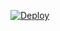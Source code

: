 [![Deploy](https://www.herokucdn.com/deploy/button.svg)](https://dashboard.heroku.com/new?template=https://github.com/BWANDARLOK/UPI)
